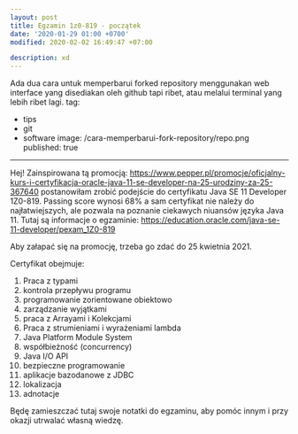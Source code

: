 ```yaml
---
layout: post
title: Egzamin 1z0-819 - początek
date: '2020-01-29 01:00 +0700'
modified: 2020-02-02 16:49:47 +07:00

description: xd
---
```

  Ada dua cara untuk memperbarui forked repository menggunakan web interface
  yang disediakan oleh github tapi ribet, atau melalui terminal yang lebih ribet
  lagi.
tag:
  - tips
  - git
  - software
image: /cara-memperbarui-fork-repository/repo.png
published: true
---
Hej!
Zainspirowana tą promocją: https://www.pepper.pl/promocje/oficjalny-kurs-i-certyfikacja-oracle-java-11-se-developer-na-25-urodziny-za-25-367640 postanowiłam zrobić podejście do certyfikatu Java SE 11 Developer 1Z0-819. Passing score wynosi 68% a sam certyfikat nie należy do najłatwiejszych, ale pozwala na poznanie ciekawych niuansów języka Java 11.
Tutaj są informacje o egzaminie: https://education.oracle.com/java-se-11-developer/pexam_1Z0-819


Aby załapać się na promocję, trzeba go zdać do 25 kwietnia 2021.

Certyfikat obejmuje:
1. Praca z typami
2. kontrola przepływu programu
3. programowanie zorientowane obiektowo
4. zarządzanie wyjątkami
5. praca z Arrayami i Kolekcjami
6. Praca z strumieniami i wyrażeniami lambda
7. Java Platform Module System
8. współbieżność (concurrency)
9. Java I/O API
10. bezpieczne programowanie
11. aplikacje bazodanowe z JDBC
12. lokalizacja
13. adnotacje

Będę zamieszczać tutaj swoje notatki do egzaminu, aby pomóc innym i przy okazji utrwalać własną wiedzę.
